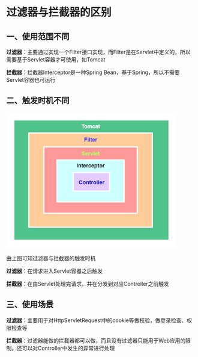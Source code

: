 # 过滤器与拦截器的区别

## 一、使用范围不同

**过滤器**：主要通过实现一个Filter接口实现，而Filter是在Servlet中定义的，所以需要基于Servlet容器才可使用，如Tomcat

**拦截器**：拦截器Interceptor是一种Spring Bean，基于Spring，所以不需要Servlet容器也可运行

## 二、触发时机不同

<img src="https://raw.githubusercontent.com/KKKLxxx/img-host/master/202111132109329.png" alt="img" style="zoom:80%;" />

由上图可知过滤器与拦截器的触发时机

**过滤器**：在请求进入Servlet容器之后触发

**拦截器**：在由Servlet处理完请求，并在分发到对应Controller之前触发

## 三、使用场景

**过滤器**：主要用于对HttpServletRequest中的cookie等做校验，做登录检查、权限检查等

**拦截器**：过滤器能做的拦截器都可以做，而且没有过滤器只能用于Web应用的限制。还可以对Controller中发生的异常进行处理

